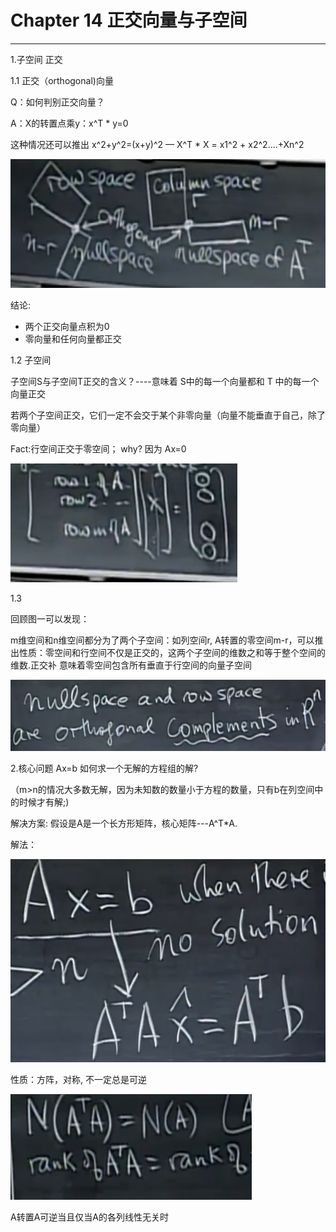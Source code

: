 # Chapter 14 正交向量与子空间

---

1.子空间 正交

1.1 正交（orthogonal\)向量

Q：如何判别正交向量？

A：X的转置点乘y：x^T \* y=0

这种情况还可以推出 x^2+y^2=\(x+y\)^2  —   X^T \* X = x1^2 + x2^2....+Xn^2

![](/assets/微信图片_20180115124415.png)

结论:

* 两个正交向量点积为0
* 零向量和任何向量都正交

1.2 子空间

子空间S与子空间T正交的含义？----意味着 S中的每一个向量都和 T 中的每一个向量正交

若两个子空间正交，它们一定不会交于某个非零向量（向量不能垂直于自己，除了零向量）

Fact:行空间正交于零空间； why? 因为 Ax=0

![](/assets/微信图片_20180115124435.png)

1.3

回顾图一可以发现：

m维空间和n维空间都分为了两个子空间：如列空间r, A转置的零空间m-r，可以推出性质：零空间和行空间不仅是正交的，这两个子空间的维数之和等于整个空间的维数.正交补 意味着零空间包含所有垂直于行空间的向量子空间

![](/assets/微信图片_20180115124438.png)



2.核心问题 Ax=b 如何求一个无解的方程组的解?

（m&gt;n的情况大多数无解，因为未知数的数量小于方程的数量，只有b在列空间中的时候才有解;\)

解决方案: 假设是A是一个长方形矩阵，核心矩阵---A^T\*A.

解法：

![](/assets/微信图片_20180115124440.png)

性质：方阵，对称, 不一定总是可逆

![](/assets/微信图片_20180115124442.png)

A转置A可逆当且仅当A的各列线性无关时

